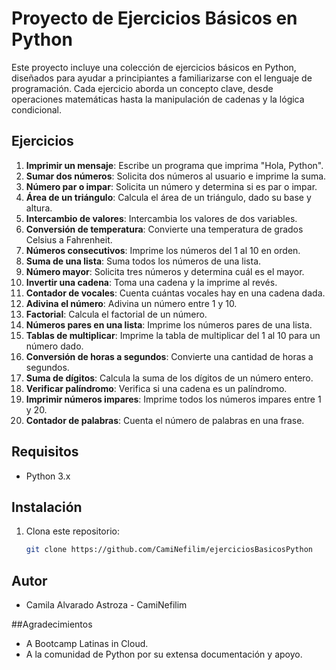 # Proyecto de Ejercicios Básicos en Python

Este proyecto incluye una colección de ejercicios básicos en Python, diseñados para ayudar a principiantes a familiarizarse con el lenguaje de programación. Cada ejercicio aborda un concepto clave, desde operaciones matemáticas hasta la manipulación de cadenas y la lógica condicional.

## Ejercicios

1. **Imprimir un mensaje**: Escribe un programa que imprima "Hola, Python".
2. **Sumar dos números**: Solicita dos números al usuario e imprime la suma.
3. **Número par o impar**: Solicita un número y determina si es par o impar.
4. **Área de un triángulo**: Calcula el área de un triángulo, dado su base y altura.
5. **Intercambio de valores**: Intercambia los valores de dos variables.
6. **Conversión de temperatura**: Convierte una temperatura de grados Celsius a Fahrenheit.
7. **Números consecutivos**: Imprime los números del 1 al 10 en orden.
8. **Suma de una lista**: Suma todos los números de una lista.
9. **Número mayor**: Solicita tres números y determina cuál es el mayor.
10. **Invertir una cadena**: Toma una cadena y la imprime al revés.
11. **Contador de vocales**: Cuenta cuántas vocales hay en una cadena dada.
12. **Adivina el número**: Adivina un número entre 1 y 10.
13. **Factorial**: Calcula el factorial de un número.
14. **Números pares en una lista**: Imprime los números pares de una lista.
15. **Tablas de multiplicar**: Imprime la tabla de multiplicar del 1 al 10 para un número dado.
16. **Conversión de horas a segundos**: Convierte una cantidad de horas a segundos.
17. **Suma de dígitos**: Calcula la suma de los dígitos de un número entero.
18. **Verificar palíndromo**: Verifica si una cadena es un palíndromo.
19. **Imprimir números impares**: Imprime todos los números impares entre 1 y 20.
20. **Contador de palabras**: Cuenta el número de palabras en una frase.

## Requisitos

- Python 3.x

## Instalación

1. Clona este repositorio:

   ```bash
   git clone https://github.com/CamiNefilim/ejerciciosBasicosPython

## Autor

- Camila Alvarado Astroza - CamiNefilim

##Agradecimientos

- A Bootcamp Latinas in Cloud.
- A la comunidad de Python por su extensa documentación y apoyo.
